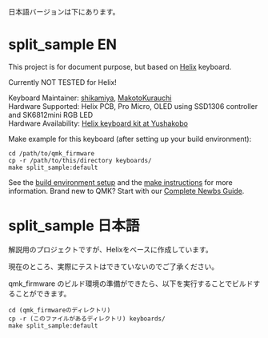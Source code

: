 日本語バージョンは下にあります。

# split_sample EN

This project is for document purpose, but based on [Helix](https://github.com/MakotoKurauchi/helix/) keyboard.

Currently NOT TESTED for Helix!

Keyboard Maintainer: [shikamiya](https://github.com/shikamiya), [MakotoKurauchi](https://github.com/MakotoKurauchi)  
Hardware Supported: Helix PCB, Pro Micro, OLED using SSD1306 controller and SK6812mini RGB LED  
Hardware Availability: [Helix keyboard kit at Yushakobo](https://yushakobo.jp/shop/helix-keyboard-kit/)

Make example for this keyboard (after setting up your build environment):
     
    cd /path/to/qmk_firmware
    cp -r /path/to/this/directory keyboards/
    make split_sample:default

See the [build environment setup](https://docs.qmk.fm/#/getting_started_build_tools) and the [make instructions](https://docs.qmk.fm/#/getting_started_make_guide) for more information. Brand new to QMK? Start with our [Complete Newbs Guide](https://docs.qmk.fm/#/newbs).


# split_sample 日本語

解説用のプロジェクトですが、Helixをベースに作成しています。

現在のところ、実際にテストはできていないのでご了承ください。

qmk_firmware のビルド環境の準備ができたら、以下を実行することでビルドすることができます。

    cd (qmk_firmwareのディレクトリ)
    cp -r (このファイルがあるディレクトリ) keyboards/
    make split_sample:default


